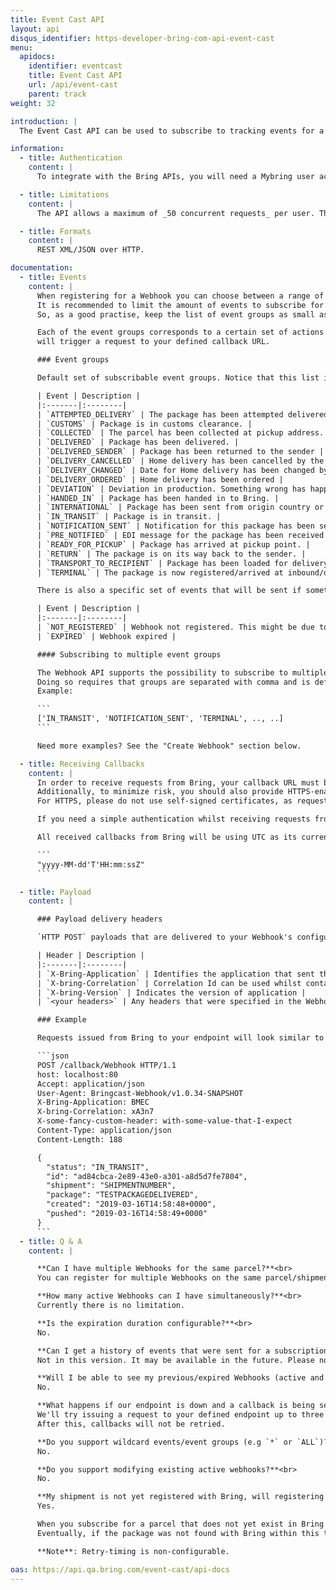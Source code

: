 ```yaml
---
title: Event Cast API
layout: api
disqus_identifier: https-developer-bring-com-api-event-cast
menu:
  apidocs:
    identifier: eventcast
    title: Event Cast API
    url: /api/event-cast
    parent: track
weight: 32

introduction: |
  The Event Cast API can be used to subscribe to tracking events for a given shipment using webhooks. Event notifications are automatically pushed to the subscriber as they happen, which makes it unnecessary to repeatedly poll statuses calling the Tracking API. You define an endpoint that accepts HTTP POST, and whenever an event is registered for a subscribed shipment, we send it to the URL.

information:
  - title: Authentication
    content: |
      To integrate with the Bring APIs, you will need a Mybring user account with an API key. Information about prerequisites and authentication headers can be found on the general API [Getting Started page](/api/).

  - title: Limitations
    content: |
      The API allows a maximum of _50 concurrent requests_ per user. The maximum amount of shipments that can be batch created is limited to _100 per request_. The test endpoint allows a maximum of _10 concurrent requests_ per user.

  - title: Formats
    content: |
      REST XML/JSON over HTTP.

documentation:
  - title: Events
    content: |
      When registering for a Webhook you can choose between a range of different event groups that you can subscribe for.
      It is recommended to limit the amount of events to subscribe for. Bring will send an event on each of the events occurred which in result may send quite a few HTTP-requests to your server.
      So, as a good practise, keep the list of event groups as small as possible.

      Each of the event groups corresponds to a certain set of actions that can happen to the package/shipment you subscribe for. For instance, if you subscribe to `DELIVERED`, all internal Bring-events
      will trigger a request to your defined callback URL.

      ### Event groups

      Default set of subscribable event groups. Notice that this list is subject for change.

      | Event | Description |
      |:-------|:--------|
      | `ATTEMPTED_DELIVERY` | The package has been attempted delivered at the door. Depending on the service it will be tried again or sent to closest pickup point. |
      | `CUSTOMS` | Package is in customs clearance. |
      | `COLLECTED` | The parcel has been collected at pickup address. |
      | `DELIVERED` | Package has been delivered. |
      | `DELIVERED_SENDER` | Package has been returned to the sender |
      | `DELIVERY_CANCELLED` | Home delivery has been cancelled by the customer. |
      | `DELIVERY_CHANGED` | Date for Home delivery has been changed by customer. |
      | `DELIVERY_ORDERED` | Home delivery has been ordered |
      | `DEVIATION` | Deviation in production. Something wrong has happened and there is a probability for delay. |
      | `HANDED_IN` | Package has been handed in to Bring. |
      | `INTERNATIONAL` | Package has been sent from origin country or arrived at destination country. |
      | `IN_TRANSIT` | Package is in transit. |
      | `NOTIFICATION_SENT` | Notification for this package has been sent by sms, push and/or mail. This can be informational notifications and action notification like pickup notice. |
      | `PRE_NOTIFIED` | EDI message for the package has been received by Bring. |
      | `READY_FOR_PICKUP` | Package has arrived at pickup point. |
      | `RETURN` | The package is on its way back to the sender. |
      | `TRANSPORT_TO_RECIPIENT` | Package has been loaded for delivery to the recipient. |
      | `TERMINAL` | The package is now registered/arrived at inbound/outbound storage terminal |

      There is also a specific set of events that will be sent if something deviates from the normal event flow:

      | Event | Description |
      |:-------|:--------|
      | `NOT_REGISTERED` | Webhook not registered. This might be due to the parcel-/shipment-number not being found with Bring' systems and can trigger after up to two - 2 - days |
      | `EXPIRED` | Webhook expired |

      #### Subscribing to multiple event groups

      The Webhook API supports the possibility to subscribe to multiple event groups at the same time.
      Doing so requires that groups are separated with comma and is defined as an array.
      Example:

      ```
      ['IN_TRANSIT', 'NOTIFICATION_SENT', 'TERMINAL', .., ..]
      ```

      Need more examples? See the "Create Webhook" section below.

  - title: Receiving Callbacks
    content: |
      In order to receive requests from Bring, your callback URL must be accessible on the internet and able to receive requests from Bring IPs.
      Additionally, to minimize risk, you should also provide HTTPS-enabled endpoints and use some kind of authentication mechanism.
      For HTTPS, please do not use self-signed certificates, as requests may fail from Bring' side and you'll receive no requests.

      If you need a simple authentication whilst receiving requests from Bring, we recommend utilizing the header functionality provided by the Webhook configuration.

      All received callbacks from Bring will be using UTC as its current timezone and is based on the following format (Java):

      ```
      "yyyy-MM-dd'T'HH:mm:ssZ"
      ```

  - title: Payload
    content: |

      ### Payload delivery headers

      `HTTP POST` payloads that are delivered to your Webhook's configured URL endpoint contains several Bring specific headers:

      | Header | Description |
      |:-------|:--------|
      | `X-Bring-Application` | Identifies the application that sent the request to your endpoint |
      | `X-bring-Correlation` | Correlation Id can be used whilst contacting Bring on error cases |
      | `X-bring-Version` | Indicates the version of application |
      | `<your headers>` | Any headers that were specified in the Webhook configuration will also be appended |

      ### Example

      Requests issued from Bring to your endpoint will look similar to this:

      ```json
      POST /callback/Webhook HTTP/1.1
      host: localhost:80
      Accept: application/json
      User-Agent: Bringcast-Webhook/v1.0.34-SNAPSHOT
      X-Bring-Application: BMEC
      X-bring-Correlation: xA3n7
      X-some-fancy-custom-header: with-some-value-that-I-expect
      Content-Type: application/json
      Content-Length: 188

      {
        "status": "IN_TRANSIT",
        "id": "ad84cbca-2e89-43e0-a301-a8d5d7fe7804",
        "shipment": "SHIPMENTNUMBER",
        "package": "TESTPACKAGEDELIVERED",
        "created": "2019-03-16T14:58:48+0000",
        "pushed": "2019-03-16T14:58:49+0000"
      }
      ```
  - title: Q & A
    content: |

      **Can I have multiple Webhooks for the same parcel?**<br>
      You can register for multiple Webhooks on the same parcel/shipment, as long as the event groups are different for each registration.

      **How many active Webhooks can I have simultaneously?**<br>
      Currently there is no limitation.

      **Is the expiration duration configurable?**<br>
      No.

      **Can I get a history of events that were sent for a subscription?**<br>
      Not in this version. It may be available in the future. Please note that you may use the [Tracking API](/api/tracking) if you'd like the entire list of events that has happened for a lifecycle related to a shipment.

      **Will I be able to see my previous/expired Webhooks (active and inactive)?**<br>
      No.

      **What happens if our endpoint is down and a callback is being sent?**<br>
      We'll try issuing a request to your defined endpoint up to three - 3 - times with a delay on 30 minutes for the two first, then wait an hour for the last retry.
      After this, callbacks will not be retried.

      **Do you support wildcard events/event groups (e.g `*` or `ALL`)?**<br>
      No.

      **Do you support modifying existing active webhooks?**<br>
      No.

      **My shipment is not yet registered with Bring, will registering for Webhook work related to that tracking number?**<br>
      Yes.

      When you subscribe for a parcel that does not yet exist in Bring' systems, a retry mechanism will try for up to two - 2 - days to ensure that the Webhook will be registered when the parcel is found internally.
      Eventually, if the package was not found with Bring within this timeframe - a notification will be sent on the callback URL configured for that Webhook which notifies this.

      **Note**: Retry-timing is non-configurable.

oas: https://api.qa.bring.com/event-cast/api-docs
---
```

